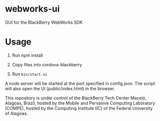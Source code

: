 webworks-ui
===========

GUI for the BlackBerry WebWorks SDK

Usage
=====

1) Run npm install

2) Copy files into cordova-blackberry

3) Run `bin/start-ui` 

A node server will be started at the port specified in config.json. 
The script will also open the UI (public/index.html) in the browser.

This repository is under control of the BlackBerry Tech Center Maceió, Alagoas, Brazil, hosted by the Mobile and Pervasive Computing Laboratory (COMPE), hosted by the Computing Institute (IC) of the Federal University of Alagoas.

